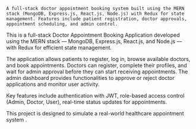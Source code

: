     A full-stack doctor appointment booking system built using the MERN stack (MongoDB, Express.js, React.js, Node.js) with Redux for state management. Features include patient registration, doctor approvals, appointment scheduling, and admin control.

This is a full-stack Doctor Appointment Booking Application developed using the MERN stack — MongoDB, Express.js, React.js, and Node.js — with Redux for efficient state management.

The application allows patients to register, log in, browse available doctors, and book appointments. Doctors can register, complete their profiles, and wait for admin approval before they can start receiving appointments. The admin dashboard provides functionalities to approve or reject doctor applications and monitor user activity.

Key features include authentication with JWT, role-based access control (Admin, Doctor, User), real-time status updates for appointments.

This project is designed to simulate a real-world healthcare appointment system .
